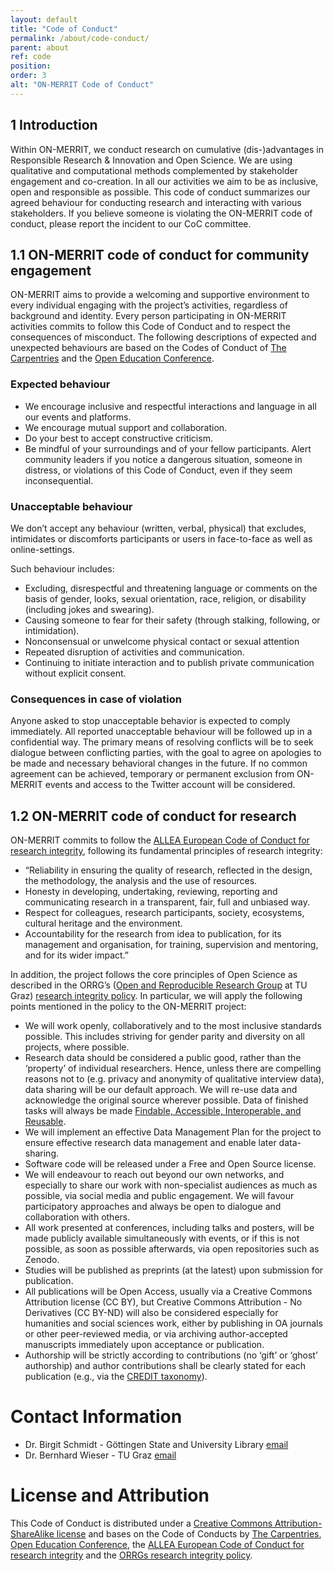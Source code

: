 ```yaml
---
layout: default
title: "Code of Conduct"
permalink: /about/code-conduct/
parent: about
ref: code
position:
order: 3
alt: "ON-MERRIT Code of Conduct"
---
```

<!-- Start editing content here -->


## 1 Introduction

Within ON-MERRIT, we conduct research on cumulative (dis-)advantages in Responsible Research & Innovation and Open Science. We are using qualitative and computational methods complemented by stakeholder engagement and co-creation. In all our activities we aim to be as inclusive, open and responsible as possible. This code of conduct summarizes our agreed behaviour for conducting research and interacting with various stakeholders. 
If you believe someone is violating the ON-MERRIT code of conduct, please report the incident to our CoC committee.

## 1.1 ON-MERRIT code of conduct for community engagement 

ON-MERRIT aims to provide a welcoming and supportive environment to every individual engaging with the project’s activities, regardless of background and identity. Every person participating in ON-MERRIT activities commits to follow this Code of Conduct and to respect the consequences of misconduct. The following descriptions of expected and unexpected behaviours are based on the Codes of Conduct of [The Carpentries](https://docs.carpentries.org/topic_folders/policies/code-of-conduct.html) and the [Open Education Conference](https://openedconference.org/2019/code-of-conduct/). 

### Expected behaviour

* We encourage inclusive and respectful interactions and language in all our events and platforms.
* We encourage mutual support and collaboration.
* Do your best to accept constructive criticism.
* Be mindful of your surroundings and of your fellow participants. Alert community leaders if you notice a dangerous situation, someone in distress, or violations of this Code of Conduct, even if they seem inconsequential.

### Unacceptable behaviour

We don’t accept any behaviour (written, verbal, physical) that excludes, intimidates or discomforts participants or users in face-to-face as well as online-settings.

Such behaviour includes: 

* Excluding, disrespectful and threatening language or comments on the basis of  gender, looks, sexual orientation, race, religion, or disability (including jokes and swearing).
* Causing someone to fear for their safety (through stalking, following, or intimidation).
* Nonconsensual or unwelcome physical contact or sexual attention
* Repeated disruption of activities and communication.
* Continuing to initiate interaction and to publish private communication without explicit consent.

### Consequences in case of violation

Anyone asked to stop unacceptable behavior is expected to comply immediately. All reported unacceptable behaviour will be followed up in a confidential way. The primary means of resolving conflicts will be to seek dialogue between conflicting parties, with the goal to agree on apologies to be made and necessary behavioral changes in the future. If no common agreement can be achieved, temporary or permanent exclusion from ON-MERRIT events and access to the Twitter account will be considered. 

## 1.2 ON-MERRIT code of conduct for research

ON-MERRIT commits to follow the [ALLEA European Code of Conduct for research integrity](https://www.allea.org/wp-content/uploads/2017/05/ALLEA-European-Code-of-Conduct-for-Research-Integrity-2017.pdf), following its fundamental principles of research integrity:
* “Reliability in ensuring the quality of research, reflected in the design, the methodology, the analysis and the use of resources. 
* Honesty in developing, undertaking, reviewing, reporting and communicating research in a transparent, fair, full and unbiased way.
* Respect for colleagues, research participants, society, ecosystems, cultural heritage and the environment.
* Accountability for the research from idea to publication, for its management and organisation, for training, supervision and mentoring, and for its wider impact.”

In addition, the project follows the core principles of Open Science as described in the ORRG’s ([Open and Reproducible Research Group](https://www.tugraz.at/institute/isds/research/orrg/) at TU Graz) [research integrity policy](https://www.tugraz.at/institute/isds/research/groups/orrg/open-science-and-research-integrity-policy/). In particular, we will apply the following points mentioned in the policy to the ON-MERRIT project:

* We will work openly, collaboratively and to the most inclusive standards possible. This includes striving for gender parity and diversity on all projects, where possible.
* Research data should be considered a public good, rather than the ‘property’ of individual researchers. Hence, unless there are compelling reasons not to (e.g. privacy and anonymity of qualitative interview data), data sharing will be our default approach. We will re-use data and acknowledge the original source wherever possible. Data of finished tasks will always be made [Findable, Accessible, Interoperable, and Reusable](https://www.nature.com/articles/sdata201618).
* We will implement an effective Data Management Plan for the project to ensure effective research data management and enable later data-sharing. 
* Software code will be released under a Free and Open Source license.
* We will endeavour to reach out beyond our own networks, and especially to share our work with non-specialist audiences as much as possible, via social media and public engagement. We will favour participatory approaches and always be open to dialogue and collaboration with others.
* All work presented at conferences, including talks and posters, will be made publicly available simultaneously with events, or if this is not possible, as soon as possible afterwards, via open repositories such as Zenodo. 
* Studies will be published as preprints (at the latest) upon submission for publication.
* All publications will be Open Access, usually via a Creative Commons Attribution license (CC BY), but Creative Commons Attribution - No Derivatives (CC BY-ND) will also be considered especially for humanities and social sciences work, either by publishing in OA journals or other peer-reviewed media, or via archiving author-accepted manuscripts immediately upon acceptance or publication.
* Authorship will be strictly according to contributions (no ‘gift’ or ‘ghost’ authorship) and author contributions shall be clearly stated for each publication (e.g., via the [CREDIT taxonomy](https://www.casrai.org/credit.html)). 

# Contact Information

* Dr. Birgit Schmidt - Göttingen State and University Library [email](mailto:bschmidt@sub.uni-goettingen.de)
* Dr. Bernhard Wieser - TU Graz [email](mailto:bernhard.wieser@tugraz.at)

# License and Attribution

This Code of Conduct is distributed under a [Creative Commons Attribution-ShareAlike license](https://creativecommons.org/licenses/by-sa/4.0/) and bases on the Code of Conducts by [The Carpentries](https://docs.carpentries.org/topic_folders/policies/code-of-conduct.html), [Open Education Conference](https://openedconference.org/2019/code-of-conduct/), the [ALLEA European Code of Conduct for research integrity](https://www.allea.org/wp-content/uploads/2017/05/ALLEA-European-Code-of-Conduct-for-Research-Integrity-2017.pdf) and the [ORRGs research integrity policy](https://www.tugraz.at/institute/isds/research/groups/orrg-open-science-and-research-integrity-policy/#c245005).
